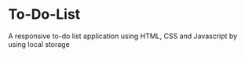 # To-Do-List
A responsive to-do list application using HTML, CSS and Javascript by using local storage  
